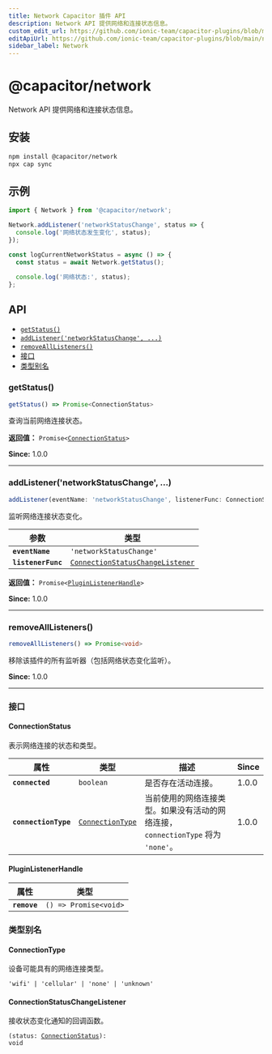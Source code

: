 ```yaml
---
title: Network Capacitor 插件 API
description: Network API 提供网络和连接状态信息。
custom_edit_url: https://github.com/ionic-team/capacitor-plugins/blob/main/network/README.md
editApiUrl: https://github.com/ionic-team/capacitor-plugins/blob/main/network/src/definitions.ts
sidebar_label: Network
---
```


# @capacitor/network

Network API 提供网络和连接状态信息。

## 安装

```bash
npm install @capacitor/network
npx cap sync
```

## 示例

```typescript
import { Network } from '@capacitor/network';

Network.addListener('networkStatusChange', status => {
  console.log('网络状态发生变化', status);
});

const logCurrentNetworkStatus = async () => {
  const status = await Network.getStatus();

  console.log('网络状态:', status);
};
```

## API

<docgen-index>

* [`getStatus()`](#getstatus)
* [`addListener('networkStatusChange', ...)`](#addlistenernetworkstatuschange-)
* [`removeAllListeners()`](#removealllisteners)
* [接口](#interfaces)
* [类型别名](#type-aliases)

</docgen-index>

<docgen-api>
<!--Update the source file JSDoc comments and rerun docgen to update the docs below-->

### getStatus()

```typescript
getStatus() => Promise<ConnectionStatus>
```

查询当前网络连接状态。

**返回值：** <code>Promise&lt;<a href="#connectionstatus">ConnectionStatus</a>&gt;</code>

**Since:** 1.0.0

--------------------


### addListener('networkStatusChange', ...)

```typescript
addListener(eventName: 'networkStatusChange', listenerFunc: ConnectionStatusChangeListener) => Promise<PluginListenerHandle>
```

监听网络连接状态变化。

| 参数                 | 类型                                                                                          |
| -------------------- | --------------------------------------------------------------------------------------------- |
| **`eventName`**      | <code>'networkStatusChange'</code>                                                            |
| **`listenerFunc`**   | <code><a href="#connectionstatuschangelistener">ConnectionStatusChangeListener</a></code>     |

**返回值：** <code>Promise&lt;<a href="#pluginlistenerhandle">PluginListenerHandle</a>&gt;</code>

**Since:** 1.0.0

--------------------


### removeAllListeners()

```typescript
removeAllListeners() => Promise<void>
```

移除该插件的所有监听器（包括网络状态变化监听）。

**Since:** 1.0.0

--------------------


### 接口


#### ConnectionStatus

表示网络连接的状态和类型。

| 属性                   | 类型                                                          | 描述                                                                                                                           | Since |
| ---------------------- | ------------------------------------------------------------- | ------------------------------------------------------------------------------------------------------------------------------ | ----- |
| **`connected`**        | <code>boolean</code>                                          | 是否存在活动连接。                                                                                                             | 1.0.0 |
| **`connectionType`**   | <code><a href="#connectiontype">ConnectionType</a></code>     | 当前使用的网络连接类型。如果没有活动的网络连接，`connectionType` 将为 `'none'`。                                               | 1.0.0 |


#### PluginListenerHandle

| 属性           | 类型                                          |
| -------------- | --------------------------------------------- |
| **`remove`**   | <code>() =&gt; Promise&lt;void&gt;</code>     |


### 类型别名


#### ConnectionType

设备可能具有的网络连接类型。

<code>'wifi' | 'cellular' | 'none' | 'unknown'</code>


#### ConnectionStatusChangeListener

接收状态变化通知的回调函数。

<code>(status: <a href="#connectionstatus">ConnectionStatus</a>): void</code>

</docgen-api>